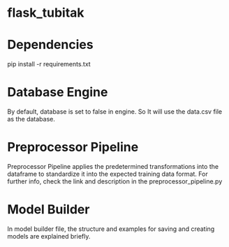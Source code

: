 # flask_tubitak


# Dependencies
pip install -r requirements.txt 

# Database Engine
By default, database is set to false in engine. So It will use the data.csv file as the database.

# Preprocessor Pipeline
Preprocessor Pipeline applies the predetermined transformations into the dataframe to standardize it into the expected training data format. For further info, check the link and description in the preprocessor_pipeline.py

# Model Builder
In model builder file, the structure and examples for saving and creating models are explained briefly.
